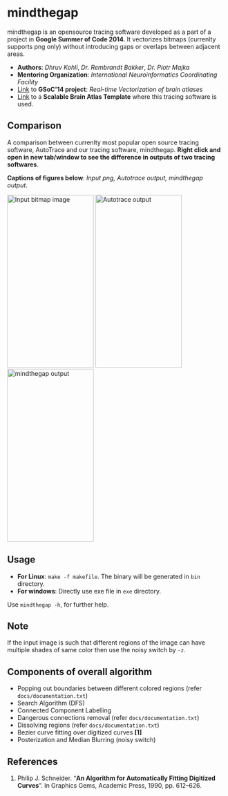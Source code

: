 **mindthegap**
=============

mindthegap is an opensource tracing software developed as a part of a project in **Google Summer of Code 2014**. It vectorizes bitmaps (currenlty supports png only) without introducing gaps or overlaps between adjacent areas.

- **Authors**: *Dhruv Kohli*, *Dr. Rembrandt Bakker*, *Dr. Piotr Majka*
- **Mentoring Organization**: *International Neuroinformatics Coordinating Facility*
- [Link](https://github.com/chiggum/Vectorization-of-brain-atlases) to **GSoC'14 project**: *Real-time Vectorization of brain atlases*
- [Link](https://scalablebrainatlas.incf.org/macaque/DB09) to a **Scalable Brain Atlas Template** where this tracing software is used.

Comparison
------------
A comparison between currenlty most popular open source tracing software, AutoTrace and our tracing software, mindthegap. **Right click and open in new tab/window to see the difference in outputs of two tracing softwares**.

**Captions of figures below**: *Input png, Autotrace output, mindthegap output*.

<img src="https://chiggum.github.io/mindthegap/docs/atlas_219.png" alt="Input bitmap image" width="200" height="400"/>
<img src="https://chiggum.github.io/mindthegap/docs/output.svg" alt="Autotrace output" width="200" height="400"/>
<img src="https://chiggum.github.io/mindthegap/docs/mindthegap.svg" alt="mindthegap output" width="200" height="400"/>

Usage
-------
- **For Linux**: `make -f makefile`. The binary will be generated in `bin` directory.
- **For windows**: Directly use exe file in `exe` directory.

Use `mindthegap -h`, for further help.

**Note**
-----
If the input image is such that different regions of the image can have multiple shades of same color then use the noisy switch by `-z`.

Components of overall algorithm
---------------------------
- Popping out boundaries between different colored regions (refer `docs/documentation.txt`)
- Search Algorithm (DFS)
- Connected Component Labelling
- Dangerous connections removal (refer `docs/documentation.txt`)
- Dissolving regions (refer `docs/documentation.txt`)
- Bezier curve fitting over digitized curves **[1]**
- Posterization and Median Blurring (noisy switch)

References
-----------
1. Philip J. Schneider. “**An Algorithm for Automatically Fitting Digitized Curves**”. In Graphics Gems, Academic Press, 1990, pp. 612–626.
